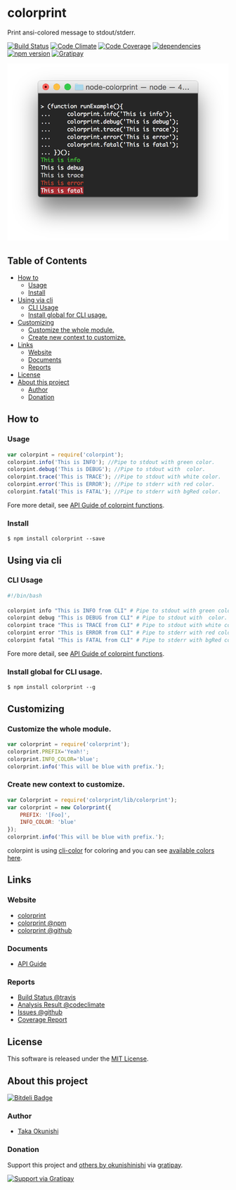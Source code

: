 colorprint
=====

Print ansi-colored message to stdout/stderr.

<!-- Badge start -->

[![Build Status][my_travis_badge_url]][my_travis_url]
[![Code Climate][my_codeclimate_badge_url]][my_codeclimate_url]
[![Code Coverage][my_codeclimate_coverage_badge_url]][my_codeclimate_url]
[![dependencies][my_gemnasium_badge_url]][my_gemnasium_url]
[![npm version][my_npm_budge_url]][my_npm_url]
[![Gratipay][my_gratipay_budge_url]][my_gratipay_url]

<!-- Badge end -->

<img src="assets/images/screenshot.png"/>

<!-- Table start -->

Table of Contents
-----
- [How to](#01-howto)
    - [Usage](#01-howto--usage)
    - [Install](#01-howto--install)
- [Using via cli](#02-cli)
    - [CLI Usage](#02-cli--c-l-i--usage)
    - [Install global for CLI usage.](#02-cli--install-global-for--c-l-i-usage-)
- [Customizing](#03-customizing)
    - [Customize the whole module.](#03-customizing--customize-the-whole-module-)
    - [Create new context to customize.](#03-customizing--create-new-context-to-customize-)
- [Links](#09-links)
    - [Website](#09-links--website)
    - [Documents](#09-links--documents)
    - [Reports](#09-links--reports)
- [License](#10-license)
- [About this project](#11-project)
    - [Author](#11-project--author)
    - [Donation](#11-project--donation)

<!-- Table end -->


<!-- Sections start -->

<a name="01-howto"></a>
How to
-------

<a name="01-howto--usage"></a>
### Usage

```javascript
var colorpint = require('colorpint');
colorpint.info('This is INFO'); //Pipe to stdout with green color.
colorpint.debug('This is DEBUG'); //Pipe to stdout with  color.
colorpint.trace('This is TRACE'); //Pipe to stdout with white color.
colorpint.error('This is ERROR'); //Pipe to stderr with red color.
colorpint.fatal('This is FATAL'); //Pipe to stderr with bgRed color.

```

Fore more detail, see [API Guide of colorpint functions][my_lib_apiguide_url].

<a name="01-howto--install"></a>
### Install

```
$ npm install colorprint --save
```

<a name="02-cli"></a>
Using via cli
-------

<a name="02-cli--c-l-i--usage"></a>
### CLI Usage

```bash
#!/bin/bash

colorpint info "This is INFO from CLI" # Pipe to stdout with green color.
colorpint debug "This is DEBUG from CLI" # Pipe to stdout with  color.
colorpint trace "This is TRACE from CLI" # Pipe to stdout with white color.
colorpint error "This is ERROR from CLI" # Pipe to stderr with red color.
colorpint fatal "This is FATAL from CLI" # Pipe to stderr with bgRed color.

```

Fore more detail, see [API Guide of colorpint functions][my_lib_apiguide_url].



<a name="02-cli--install-global-for--c-l-i-usage-"></a>
### Install global for CLI usage.

```
$ npm install colorprint --g
```

<a name="03-customizing"></a>
Customizing
--------

<a name="03-customizing--customize-the-whole-module-"></a>
### Customize the whole module.

```javascript
var colorprint = require('colorprint');
colorprint.PREFIX='Yeah!';
colorprint.INFO_COLOR='blue';
colorprint.info('This will be blue with prefix.');

```

<a name="03-customizing--create-new-context-to-customize-"></a>
### Create new context to customize.

```javascript
var Colorprint = require('colorprint/lib/colorprint');
var colorprint = new Colorprint({
    PREFIX: '[Foo]',
    INFO_COLOR: 'blue'
});
colorprint.info('This will be blue with prefix.');


```

colorpint is using [cli-color](https://github.com/medikoo/cli-color) for coloring and you can see [available colors here](https://github.com/medikoo/cli-color#colors).

<a name="09-links"></a>
Links
------

<a name="09-links--website"></a>
### Website

+ [colorprint](https://github.com/okunishinishi/colorprint#readme)
+ [colorprint @npm][my_npm_url]
+ [colorprint @github][my_repo_url]


<a name="09-links--documents"></a>
### Documents

+ [API Guide][my_apiguide_url]

<a name="09-links--reports"></a>
### Reports

+ [Build Status @travis][my_travis_url]
+ [Analysis Result @codeclimate][my_codeclimate_url]
+ [Issues @github](https://github.com/okunishinishi/colorprint/issues)
+ [Coverage Report][my_coverage_url]

<a name="10-license"></a>
License
-------
This software is released under the [MIT License][my_license_url].

<a name="11-project"></a>
About this project
--------

[![Bitdeli Badge][my_bitdeli_badge_url]][bitdeli_url]

<a name="11-project--author"></a>
### Author

+ [Taka Okunishi](http://okunishitaka.com)

<a name="11-project--donation"></a>
### Donation

Support this project and [others by okunishinishi][my_gratipay_url] via [gratipay][my_gratipay_url].

[<img src="https://cdn.rawgit.com/gratipay/gratipay-badge/2.3.0/dist/gratipay.svg" alt="Support via Gratipay"/>][my_gratipay_url]


<!-- Sections end -->


<!-- Links start -->

[nodejs_url]: http://nodejs.org/
[npm_url]: https://www.npmjs.com/
[nvm_url]: https://github.com/creationix/nvm
[bitdeli_url]: https://bitdeli.com/free
[my_bitdeli_badge_url]: https://d2weczhvl823v0.cloudfront.net/okunishinishi/node-colorprint/trend.png
[my_repo_url]: https://github.com/okunishinishi/node-colorprint
[my_travis_url]: http://travis-ci.org/okunishinishi/node-colorprint
[my_travis_badge_url]: http://img.shields.io/travis/okunishinishi/node-colorprint.svg?style=flat
[my_license_url]: https://github.com/okunishinishi/node-colorprint/blob/master/LICENSE
[my_codeclimate_url]: http://codeclimate.com/github/okunishinishi/node-colorprint
[my_codeclimate_badge_url]: http://img.shields.io/codeclimate/github/okunishinishi/node-colorprint.svg?style=flat
[my_codeclimate_coverage_badge_url]: http://img.shields.io/codeclimate/coverage/github/okunishinishi/node-colorprint.svg?style=flat
[my_apiguide_url]: http://okunishinishi.github.io/node-colorprint/
[my_lib_apiguide_url]: http://okunishinishi.github.io/node-colorprint/apiguide/module-colorprint_lib.html
[my_coverage_url]: http://okunishinishi.github.io/node-colorprint/coverage/lcov-report
[my_coverage_report_url]: http://okunishinishi.github.io/node-colorprint/coverage/lcov-report/
[my_gratipay_url]: https://gratipay.com/okunishinishi/
[my_gratipay_budge_url]: http://img.shields.io/gratipay/okunishinishi.svg?style=flat
[my_npm_url]: http://www.npmjs.org/package/colorprint
[my_npm_budge_url]: http://img.shields.io/npm/v/colorprint.svg?style=flat
[my_tag_url]: http://github.com/okunishinishi/node-colorprint/releases/tag/
[my_tag_badge_url]: http://img.shields.io/github/tag/okunishinishi/node-colorprint.svg?style=flat
[my_gemnasium_url]: http://gemnasium.com/okunishinishi/node-colorprint
[my_gemnasium_badge_url]: http://img.shields.io/gemnasium/okunishinishi/node-colorprint.svg?style=flat

<!-- Links end-->

